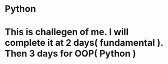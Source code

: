 # Python
# This is challegen of me. I will complete it at 2 days( fundamental ). Then 3 days for OOP( Python )
